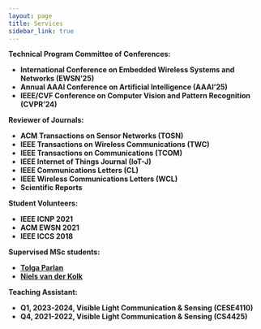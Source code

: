 ```yaml
---
layout: page
title: Services
sidebar_link: true
---
```


 <strong>Technical Program Committee of Conferences:

* International Conference on Embedded Wireless Systems and Networks (EWSN’25)
* Annual AAAI Conference on Artificial Intelligence (AAAI’25)
* IEEE/CVF Conference on Computer Vision and Pattern Recognition (CVPR’24)

<strong>Reviewer of Journals:

* ACM Transactions on Sensor Networks (TOSN)
* IEEE Transactions on Wireless Communications (TWC)
* IEEE Transactions on Communications (TCOM)
* IEEE Internet of Things Journal (IoT-J)
* IEEE Communications Letters (CL)
* IEEE Wireless Communications Letters (WCL)
* Scientific Reports

<strong>Student Volunteers:

* IEEE ICNP 2021
* ACM EWSN 2021
* IEEE ICCS 2018

<strong>Supervised MSc students:
  
* [Tolga Parlan](https://www.linkedin.com/in/tolgaparlan/)
* [Niels van der Kolk](https://www.linkedin.com/in/niels-van-der-kolk-a61b50174/)
  
<strong>Teaching Assistant:
* Q1, 2023-2024, Visible Light Communication & Sensing (CESE4110)
* Q4, 2021-2022, Visible Light Communication & Sensing (CS4425)






